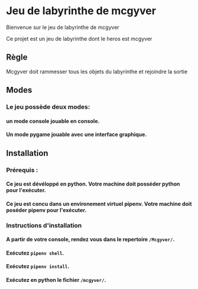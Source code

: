 # Jeu de labyrinthe de mcgyver

Bienvenue sur le jeu de labyrinthe de mcgyver

Ce projet est un jeu de labyrinthe dont le heros est mcgyver

## Règle 
Mcgyver doit rammesser tous les objets du labyrinthe et rejoindre la sortie

## Modes

### Le jeu possède deux modes: 
#### un mode console jouable en console.
#### Un mode pygame jouable avec une interface graphique.

## Installation

### Prérequis :
#### Ce jeu est dévéloppé en python. Votre machine doit posséder python pour l'exécuter.
#### Ce jeu est concu dans un environement virtuel pipenv. Votre machine doit poséder pipenv pour l'exécuter.

### Instructions d'installation
#### A partir de votre console, rendez vous dans le repertoire `/Mcgyver/`.
#### Exécutez `pipenv shell`.
#### Exécutez `pipenv install`.
#### Exécutez en python le fichier `/mcgyver/`.
